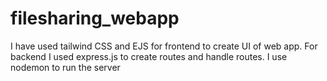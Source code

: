 # filesharing_webapp
I have used tailwind CSS and EJS for frontend to create UI of web app. For backend I used express.js to create routes and handle routes.
I use nodemon to run the server

